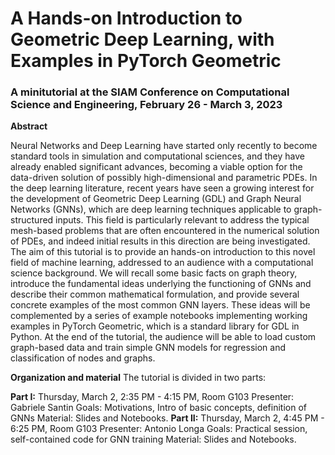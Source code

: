 # A Hands-on Introduction to Geometric Deep Learning, with Examples in PyTorch Geometric

### A minitutorial at the SIAM Conference on Computational Science and Engineering, February 26 - March 3, 2023  

**Abstract**  

Neural Networks and Deep Learning have started only recently to become standard tools in simulation and computational sciences, and they have already enabled significant advances, becoming a viable option for the data-driven solution of possibly high-dimensional and parametric PDEs. In the deep learning literature, recent years have seen a growing interest for the development of Geometric Deep Learning (GDL) and Graph Neural Networks (GNNs), which are deep learning techniques applicable to graph-structured inputs. This field is particularly relevant to address the typical mesh-based problems that are often encountered in the numerical solution of PDEs, and indeed initial results in this direction are being investigated. The aim of this tutorial is to provide an hands-on introduction to this novel field of machine learning, addressed to an audience with a computational science background. We will recall some basic facts on graph theory, introduce the fundamental ideas underlying the functioning of GNNs and describe their common mathematical formulation, and provide several concrete examples of the most common GNN layers. These ideas will be complemented by a series of example notebooks implementing working examples in PyTorch Geometric, which is a standard library for GDL in Python. At the end of the tutorial, the audience will be able to load custom graph-based data and train simple GNN models for regression and classification of nodes and graphs.  

**Organization and material**
The tutorial is divided in two parts:

**Part I:** Thursday, March 2, 2:35 PM - 4:15 PM, Room G103
Presenter: Gabriele Santin
Goals: Motivations, Intro of basic concepts, definition of GNNs
Material:  Slides and  Notebooks.
**Part II:** Thursday, March 2, 4:45 PM - 6:25 PM, Room G103
Presenter:  Antonio Longa
Goals: Practical session, self-contained code for GNN training
Material:  Slides and  Notebooks.
